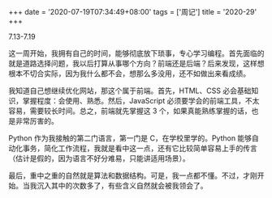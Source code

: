 +++
date = '2020-07-19T07:34:49+08:00'
tags = ['周记']
title = '2020-29'
+++

7.13-7.19

这一周开始，我拥有自己的时间，能够彻底放下琐事，专心学习编程。首先面临的就是道路选择问题，我以后打算从事哪个方向？前端还是后端？后来发现，这样想根本不切合实际，因为我什么都不会，想那么多没用，还不如做出来看成绩。

我知道自己想继续优化网站，那这个属于前端。首先，HTML、CSS 必会基础知识，掌握程度：会使用、熟悉。然后，JavaScript 必须要学会的前端工具，不太容易，需要较长时间。总之，前端就先掌握这 3 个，如果真能熟练掌握的话，也是非常厉害的。

Python 作为我接触的第二门语言，第一门是 C，在学校里学的。Python 能够自动化事务，简化工作流程，我就是看中这一点，还有它比较简单容易上手的传言（估计是假的，因为语言不好分难易，只能讲适用场景）。

最后，重中之重的自然就是算法和数据结构。可是，我一点都不懂。不过，才刚开始。当我沉入其中的次数多了，有些含义自然就会被我领会了。
